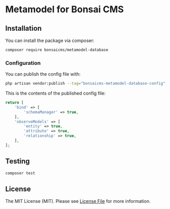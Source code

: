 # Metamodel for Bonsai CMS

## Installation

You can install the package via composer:

```bash
composer require bonsaicms/metamodel-database
```

### Configuration

You can publish the config file with:

```bash
php artisan vendor:publish --tag="bonsaicms-metamodel-database-config"
```

This is the contents of the published config file:

```php
return [
    'bind' => [
        'schemaManager' => true,
    ],
    'observeModels' => [
        'entity' => true,
        'attribute' => true,
        'relationship' => true,
    ],
];
```

## Testing

```bash
composer test
```

## License

The MIT License (MIT). Please see [License File](LICENSE.md) for more information.
